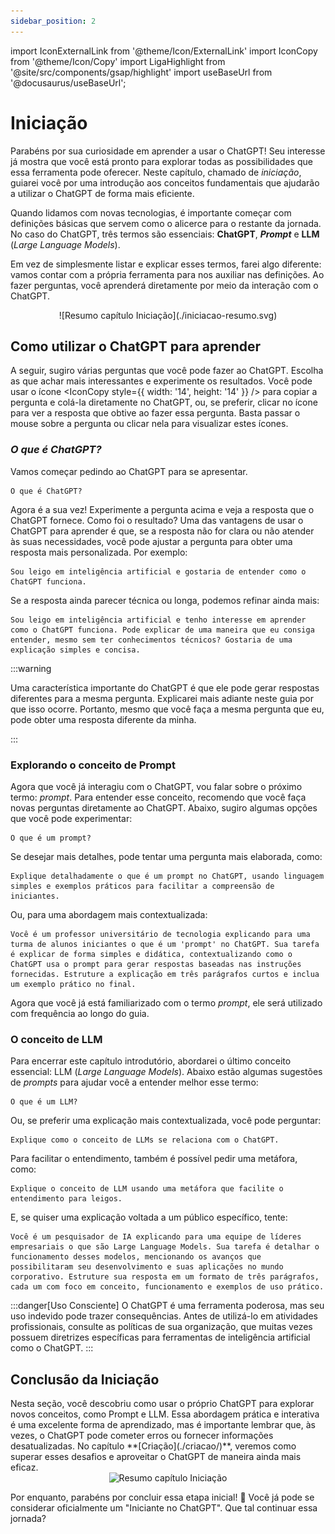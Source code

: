 ```yaml
---
sidebar_position: 2
---
```

import IconExternalLink from '@theme/Icon/ExternalLink'
import IconCopy from '@theme/Icon/Copy'
import LigaHighlight from '@site/src/components/gsap/highlight'
import useBaseUrl from '@docusaurus/useBaseUrl';

# Iniciação
<LigaHighlight />

<guia01><span class="text-highlight">Parabéns por sua curiosidade</span> em aprender a usar o ChatGPT! Seu interesse já mostra que você está pronto para explorar todas as possibilidades que essa ferramenta pode oferecer. Neste capítulo, chamado de *iniciação*, guiarei você por uma introdução aos conceitos fundamentais que ajudarão a utilizar o ChatGPT de forma mais eficiente.</guia01>

Quando lidamos com novas tecnologias, <span class="text-highlight">é importante começar com definições básicas</span> que servem como o alicerce para o restante da jornada. No caso do ChatGPT, <span class="text-highlight">três termos são essenciais:</span> **ChatGPT**, ***Prompt*** e **LLM** (*Large Language Models*).

Em vez de simplesmente listar e explicar esses termos, farei algo diferente: <span class="text-highlight">vamos contar com a própria ferramenta</span> para nos auxiliar nas definições. Ao fazer perguntas, você aprenderá diretamente por meio da interação com o ChatGPT.

<center>
![Resumo capítulo Iniciação](./iniciacao-resumo.svg)
</center>

## Como utilizar o ChatGPT para aprender
A seguir, sugiro várias perguntas que você pode fazer ao ChatGPT. Escolha as que achar mais interessantes e experimente os resultados. Você pode usar o ícone <IconCopy style={{ width: '14', height: '14' }} /> para <span class="text-highlight">copiar a pergunta e colá-la diretamente no ChatGPT</span>, ou, se preferir, clicar no ícone <IconExternalLink /> para ver a resposta que obtive ao fazer essa pergunta. Basta passar o mouse sobre a pergunta ou clicar nela para visualizar estes ícones.

### *O que é ChatGPT?*
Vamos começar pedindo ao ChatGPT para se apresentar.
```url link='https://chatgpt.com/share/3de5759c-58fe-4395-bf6c-35e8ffc45ad9'
O que é ChatGPT?
```
<span class="text-highlight">Agora é a sua vez!</span> Experimente a pergunta acima e veja a resposta que o ChatGPT fornece. Como foi o resultado? Uma das vantagens de usar o ChatGPT para aprender é que, se a resposta não for clara ou não atender às suas necessidades, você pode <span class="text-highlight">ajustar a pergunta</span> para obter uma resposta mais personalizada. Por exemplo:

```url link='https://chatgpt.com/share/cf22a64e-8c44-4fde-8e40-e6f0a99af36b'
Sou leigo em inteligência artificial e gostaria de entender como o ChatGPT funciona.
```
Se a resposta ainda parecer técnica ou longa, podemos <span class="text-highlight">refinar</span> ainda mais:
```url wordWrap link='https://chatgpt.com/share/a86dc5d9-c14d-4c96-a38e-2190551b8ee3'
Sou leigo em inteligência artificial e tenho interesse em aprender como o ChatGPT funciona. Pode explicar de uma maneira que eu consiga entender, mesmo sem ter conhecimentos técnicos? Gostaria de uma explicação simples e concisa.
```
:::warning

Uma característica importante do ChatGPT é que ele pode gerar respostas diferentes para a mesma pergunta. Explicarei mais adiante neste guia por que isso ocorre. Portanto, mesmo que você faça a mesma pergunta que eu, pode obter uma resposta diferente da minha.

:::

### Explorando o conceito de Prompt
Agora que você já interagiu com o ChatGPT, vou falar sobre o próximo <span class="text-highlight">termo: *prompt*.</span> Para entender esse conceito, recomendo que você faça novas perguntas diretamente ao ChatGPT. Abaixo, sugiro algumas opções que você pode experimentar:

```url wordWrap link='https://chatgpt.com/share/5d8411f1-455a-4dd2-82b7-04f1c3064be6'
O que é um prompt?
```
Se desejar <span class="text-highlight">mais detalhes</span>,  pode tentar uma pergunta mais elaborada, como:
```url wordWrap link='https://chatgpt.com/share/a8d61274-27f7-4826-b1de-110d111e3efe'
Explique detalhadamente o que é um prompt no ChatGPT, usando linguagem simples e exemplos práticos para facilitar a compreensão de iniciantes.
```
Ou, para uma abordagem <span class="text-highlight">mais contextualizada:</span>
```url wordWrap link='https://chatgpt.com/share/60bb661c-d4ad-4e4e-b632-fe8154c1b676'
Você é um professor universitário de tecnologia explicando para uma turma de alunos iniciantes o que é um 'prompt' no ChatGPT. Sua tarefa é explicar de forma simples e didática, contextualizando como o ChatGPT usa o prompt para gerar respostas baseadas nas instruções fornecidas. Estruture a explicação em três parágrafos curtos e inclua um exemplo prático no final.
```
Agora que você já está familiarizado com o termo *prompt*, ele será utilizado com frequência ao longo do guia.

### O conceito de LLM
Para encerrar este capítulo introdutório, abordarei o último <span class="text-highlight">conceito essencial: LLM</span> (*Large Language Models*). Abaixo estão algumas sugestões de *prompts* para ajudar você a entender melhor esse termo:

```url wordWrap link='https://chatgpt.com/share/cb37f9ef-1977-4053-95e6-af9f562e7b27'
O que é um LLM?
```
Ou, se preferir uma explicação <span class="text-highlight">mais contextualizada</span>, você pode perguntar:
```url wordWrap link='https://chatgpt.com/share/103f0ce6-323d-4633-a79d-65c7cad00566'
Explique como o conceito de LLMs se relaciona com o ChatGPT.
```
Para facilitar o entendimento, também é possível <span class="text-highlight">pedir uma metáfora</span>, como:
```url wordWrap link='https://chatgpt.com/share/0f7e80d3-95be-4630-b44c-e17fa91c0a11'
Explique o conceito de LLM usando uma metáfora que facilite o entendimento para leigos.
```
E, se quiser uma explicação voltada a um <span class="text-highlight">público específico</span>, tente:
```url wordWrap link='https://chatgpt.com/share/541ec93b-24b2-45d5-b29c-89dc94421655'
Você é um pesquisador de IA explicando para uma equipe de líderes empresariais o que são Large Language Models. Sua tarefa é detalhar o funcionamento desses modelos, mencionando os avanços que possibilitaram seu desenvolvimento e suas aplicações no mundo corporativo. Estruture sua resposta em um formato de três parágrafos, cada um com foco em conceito, funcionamento e exemplos de uso prático.
```
:::danger[Uso Consciente]
O ChatGPT é uma ferramenta poderosa, mas seu uso indevido pode trazer consequências. Antes de utilizá-lo em atividades profissionais, consulte as políticas de sua organização, que muitas vezes possuem diretrizes específicas para ferramentas de inteligência artificial como o ChatGPT.
:::
<guia02>
## Conclusão da Iniciação
</guia02>
Nesta seção, você descobriu <span class="text-highlight">como usar o próprio ChatGPT para explorar novos conceitos</span>, como Prompt e LLM. Essa abordagem prática e interativa é uma excelente forma de aprendizado, mas é importante lembrar que, às vezes, o ChatGPT pode cometer erros ou fornecer informações desatualizadas. <guia03>No capítulo **[Criação](./criacao/)**, veremos como superar esses desafios e aproveitar o ChatGPT de maneira ainda mais eficaz.</guia03>

<center>
<img src={useBaseUrl("/img/docs/diagrama-vocabulario.svg")} alt="Resumo capítulo Iniciação" />
</center>


<guia04>Por enquanto, <span class="text-highlight">parabéns</span> por concluir essa etapa inicial! 🎉 Você já pode se considerar oficialmente um "Iniciante no ChatGPT". Que tal continuar essa jornada?</guia04>